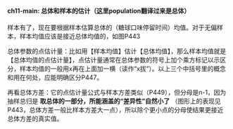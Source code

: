 #### ch11-main: 总体和样本的估计（这里population翻译过来是总体）

样本有了，现在要根据样本估算总体的（糖球口味停留时间）均值。对于无偏样本，样本均值应该是接近总体均值的，如图P443

总体参数的点估计量：比如用【样本均值】估计【总体均值】，那么样本均值就是【总体均值的点估计量】，点估计量通常在总体参数的符号上加个乘方标记以示区分，样本均值的一般用x再在上面加一横（读作“x拔”）。以上三个中括号里的概念和用在何处，应能明确区分P447。

再看总体方差：它的点估计量公式与样本方差类似（P449），但分母是n-1，因为抽样总归是 __取总体的一部分，所能涵盖的“差异性”自然小了__ （图形上的表现见P443，总体方差一般比样本方差大一点），所以除个更小点的分母使结果更接近总体方差的真实值。
